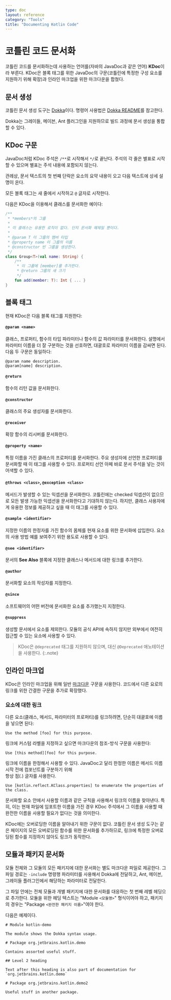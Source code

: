 ```yaml
---
type: doc
layout: reference
category: "Tools"
title: "Documenting Kotlin Code"
---
```


# 코틀린 코드 문서화

코틀린 코드를 문서화하는데 사용하는 언어를(자바의 JavaDoc과 같은 언어) **KDoc**이라 부른다.
KDoc은 블록 태그를 위한 JavaDoc의 구문(코틀린에 특정한 구성 요소를 지원하기 위해 확장)과 
인라인 마크업을 위한 마크다운을 합쳤다.

## 문서 생성

코틀린 문서 생성 도구는 [Dokka](https://github.com/Kotlin/dokka)이다. 명령어 사용법은
[Dokka README](https://github.com/Kotlin/dokka/blob/master/README.md)를 참고한다.

Dokka는 그레이들, 메이븐, Ant 플러그인을 지원하므로 빌드 과정에 문서 생성을 통합할 수 있다.

## KDoc 구문

JavaDoc처럼 KDoc 주석은 `/**`로 시작해서 `*/`로 끝난다. 주석의 각 줄은 별표로 시작할 수 있으며 별표는 주석 내용에 포함되지 않는다.

관례상, 문서 텍스트의 첫 번째 단락은 요소의 요약 내용이 오고 다음 텍스트에 상세 설명이 온다.

모든 블록 태그는 새 줄에서 시작하고 `@` 글자로 시작한다.

다음은 KDoc을 이용해서 클래스를 문서화한 예이다:

``` kotlin
/**
 * *members*의 그룹
 *
 * 이 클래스는 유용한 로직이 없다. 단지 문서화 예제일 뿐이다.
 *
 * @param T 이 그룹의 멤버 타입
 * @property name 이 그룹의 이름
 * @constructor 빈 그룹을 생성한다.
 */
class Group<T>(val name: String) {
    /**
     * 이 그룹에 [member]를 추가한다.
     * @return 그룹의 새 크기
     */
    fun add(member: T): Int { ... }
}
```

## 블록 태그

현재 KDoc은 다음 블록 태그를 지원한다:

#### `@param <name>`

클래스, 프로퍼티, 함수의 타입 파라미터나 함수의 값 파라미터를 문서화한다.
설명에서 파라미터 이름을 더 잘 구분하는 것을 선호하면, 대괄호로 파라미터 이름을 감싸면 된다.
다음 두 구문은 동일하다:

```
@param name description.
@param[name] description.
```

#### `@return`

함수의 리턴 값을 문서화한다.

#### `@constructor`

클래스의 주요 생성자를 문서화한다.

#### `@receiver`

확장 함수의 리시버를 문서화한다.

#### `@property <name>`

특정 이름을 가진 클래스의 프로퍼티를 문서화한다. 주요 생성자에 선언한 프로퍼티를 문서화할 때 이 태그를 사용할 수 있다.
프로퍼티 선언 아페 바로 문서 주석을 넣는 것이 어색할 수 있다.

#### `@throws <class>`, `@exception <class>`

메서드가 발생할 수 있는 익셉션을 문서화한다. 코틀린에는 checked 익셉션이 없으므로 모든 발생 가능한 익셉션을 문서화한다고 
기대하지 않는다. 하지만, 클래스 사용자에게 유용한 정보를 제공하고 싶을 때 이 태그를 사용할 수 있다.

#### `@sample <identifier>`

지정한 이름의 한정자를 가진 함수의 몸체를 현재 요소를 위한 문서화에 삽입한다. 요소의 사용 방법 예를 보여주기 위한 용도로
사용할 수 있다.

#### `@see <identifier>`

문서의 **See Also** 블록에 지정한 클래스나 메서드에 대한 링크를 추가한다.

#### `@author`

문서화할 요소의 작성자를 지정한다.

#### `@since`

소프트웨어의 어떤 버전에 문서화한 요소를 추가했는지 지정한다.

#### `@suppress`

생성할 문서에서 요소를 제외한다. 모듈의 공식 API에 속하지 않지만 외부에서 여전히 접근할 수 있는 요소에 사용할 수 있다.

> KDoc은 `@deprecated` 태그를 지원하지 않으며, 대신 `@Deprecated` 애노테이션을 사용한다.
{:.note}


## 인라인 마크업

KDoc은 인라인 마크업을 위해 일반 [마크다운](http://daringfireball.net/projects/markdown/syntax) 구문을 사용한다.
코드에서 다른 요로의 링크를 위한 간결한 구문을 추가로 확장했다.

### 요소에 대한 링크

다른 요소(클래스, 메서드, 파라미터의 프로퍼티)를 링크하려면, 단순히 대괄호에 이름을 넣으면 된다: 

```
Use the method [foo] for this purpose.
```

링크에 커스텀 라벨을 지정하고 싶으면 마크다운의 참조-방식 구문을 사용한다:

```
Use [this method][foo] for this purpose.
```

링크에 이름을 한정해서 사용할 수 있다. JavaDoc고 달리 한정한 이름은 메서드 이름 시작 전에 컴포넌트를 구분하기 위해  
항상 점(.) 글자를 사용한다. 

```
Use [kotlin.reflect.KClass.properties] to enumerate the properties of the class.
```

문서화할 요소 안에서 사용할 이름과 같은 규칙을 사용해서 링크의 이름을 찾아낸다.
특히, 이는 현재 파일에 임포트한 이름을 가진 경우 KDoc 주석에서 그 이름을 사용할 때 완전한 이름을 사용할 필요가 없다는 것을 의미한다.

KDoc에는 오버로딩한 이름을 알아내기 위한 구문이 없다. 코틀린 문서 생성 도구는 같은 페이지의 모든 오버로딩된 함수를 위한 문서화를 추가하므로,
링크에 특정한 오버로딩된 함수를 지정하지 않아도 링크가 동작한다.


## 모듈과 패키지 문서화

모듈 전체와 그 모듈의 모든 패키지에 대한 문서화는 별도 마크다운 파일로 제공한다.
그 파일 경로는 `-include` 명령행 파라미터를 사용해서 Dokka에 전달하고, Ant, 메이븐, 그레이들 플러그인에서 해당하는 파라미터로 전달한다.

그 파일 안에는 전체 모듈과 개별 패키지에 대한 문서화를 대응하는 첫 번째 레벨 헤딩으로 추가한다.
모듈을 위한 헤딩 텍스트는 "Module `<모듈명>`" 형식이어야 하고, 패키지의 경우는 "Package `<완전한 패키지 이름>`"여야 한다.

다음은 예제이다.

```
# Module kotlin-demo

The module shows the Dokka syntax usage.

# Package org.jetbrains.kotlin.demo

Contains assorted useful stuff.

## Level 2 heading

Text after this heading is also part of documentation for `org.jetbrains.kotlin.demo`

# Package org.jetbrains.kotlin.demo2

Useful stuff in another package.
```

